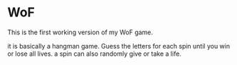 # WoF
This is the first working version of my WoF game.

it is basically a hangman game. Guess the letters for each spin until you win or lose all lives. a spin can also randomly give or take a life.
